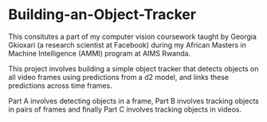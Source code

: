 # Building-an-Object-Tracker

This consitutes a part of my computer vision coursework taught by Georgia Gkioxari (a research scientist at Facebook) during my African Masters in Machine Intelligence (AMMI) program at AIMS Rwanda. 

This project involves building a simple object tracker that detects objects on all video frames using predictions from a d2 model, and links these predictions across time frames.

Part A involves detecting objects in a frame, Part B involves tracking objects in pairs of frames and finally Part C involves tracking objects in videos. 
